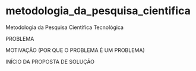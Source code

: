 # metodologia_da_pesquisa_cientifica
Metodologia da Pesquisa Científica Tecnológica


PROBLEMA

MOTIVAÇÃO (POR QUE O PROBLEMA É UM PROBLEMA)

INÍCIO DA PROPOSTA DE SOLUÇÃO
